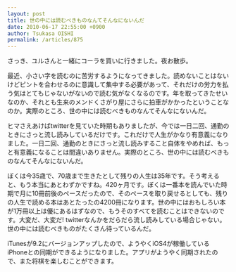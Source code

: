 ```yaml
---
layout: post
title: 世の中には読むべきものなんてそんなにないんだ
date: 2010-06-17 22:55:00 +0900
author: Tsukasa OISHI
permalink: /articles/875
---
```


さっき、ユルさんと一緒にコーラを買いに行きました。夜お散歩。

最近、小さい字を読むのに苦労するようになってきました。読めないことはないけどピントを合わせるのに意識して集中する必要があって、それだけの労力を払う気はとてもじゃないがないので読む気がなくなるのです。年を取ってきたせいなのか、それとも生来のメンドくさがり屋にさらに拍車がかかったということなのか。実際のところ、世の中には読むべきものなんてそんなにないんだ。

ヒマさえあけばtwitterを見ていた時期もありましたが、今では一日二回、通勤のときにさっと流し読みしているだけです。これだけで人生がかなり有意義になりました。一日二回、通勤のときにさっと流し読みすること自体をやめれば、もっと有意義になることは間違いありません。実際のところ、世の中には読むべきものなんてそんなにないんだ。

ぼくは今35歳で、70歳まで生きたとして残りの人生は35年です。そう考えると、もう本当にあとわずかですね。420ヶ月です。ぼくは一番本を読んでいた時期で月に10冊前後のペースだったので、そのペースを取り戻せるとしても、残りの人生で読める本はあとたったの4200冊になります。世の中にはおもしろい本が1万冊以上は優にあるはずなので、もうそのすべてを読むことはできないのです。大変だ、大変だ! twitterなんかをだらだら流し読みしている場合じゃない。世の中には読むべきものがたくさん待っているんだ。

iTunesが9.2にバージョンアップしたので、ようやくiOS4が稼働しているiPhoneとの同期ができるようになりました。アプリがようやく同期されたので、また将棋を楽しむことができます。

